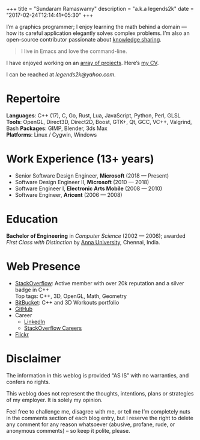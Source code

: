 +++
title = "Sundaram Ramaswamy"
description = "a.k.a legends2k"
date = "2017-02-24T12:14:41+05:30"
+++

I’m a graphics programmer; I enjoy learning the math behind a domain — how its careful application elegantly solves complex problems.  I’m also an open-source contributor passionate about [knowledge sharing](https://stackoverflow.com/users/183120/legends2k).

> I live in Emacs and love the command-line.

I have enjoyed working on an [array of projects](/projects).  Here’s [my CV](https://bbcdn.githack.com/rmsundaram/tryouts/raw/bba90197e2958d08cc11da31aca34237e5f29418/Misc/resume/resume.html).

I can be reached at _&#108;&#x65;&#x67;&#x65;&#110;&#100;&#x73;&#50;&#x6b;&#64;&#x79;&#x61;&#104;&#x6f;&#x6f;&#46;&#x63;&#x6f;&#x6d;_.


Repertoire
==========

**Languages**: C++ (17), C, Go, Rust, Lua, JavaScript, Python, Perl, GLSL  
**Tools**: OpenGL, Direct3D, Direct2D, Boost, GTK+, Qt, GCC, VC++, Valgrind, Bash
**Packages**: GIMP, Blender, 3ds Max  
**Platforms**: Linux / Cygwin, Windows


Work Experience (13+ years)
===============

* Senior Software Design Engineer, **Microsoft** (2018 — Present)
* Software Design Engineer II, **Microsoft** (2010 — 2018)
* Software Engineer I, **Electronic Arts Mobile** (2008 — 2010)
* Software Engineer, **Aricent** (2006 — 2008)


Education
=========

**Bachelor of Engineering** in *Computer Science* (2002 — 2006); awarded *First Class with Distinction* by [Anna University][], Chennai, India.

[Anna University]: https://en.wikipedia.org/wiki/Anna_University


Web Presence
============

* [StackOverflow](https://stackoverflow.com/users/183120/legends2k): Active member with over 20k reputation and a silver badge in C++  
Top tags: C++, 3D, OpenGL, Math, Geometry
* [BitBucket](https://bitbucket.org/rmsundaram/tryouts/overview): C++ and 3D Workouts portfolio 
* [GitHub](https://github.com/legends2k)
* Career
    + [LinkedIn](https://in.linkedin.com/in/sundaram-ramaswamy-1a0b2024)
    + [StackOverflow Careers](http://stackoverflow.com/story/legends2k)
* [Flickr](http://www.flickr.com/legends2k)


Disclaimer
==========

The information in this weblog is provided “AS IS” with no warranties, and confers no rights.

This weblog does not represent the thoughts, intentions, plans or strategies of my employer. It is solely my opinion.

Feel free to challenge me, disagree with me, or tell me I’m completely nuts in the comments section of each blog entry, but I reserve the right to delete any comment for any reason whatsoever (abusive, profane, rude, or anonymous comments) – so keep it polite, please.
